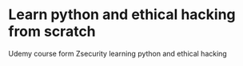 # Learn python and ethical hacking from scratch
Udemy course form Zsecurity learning python and ethical hacking
